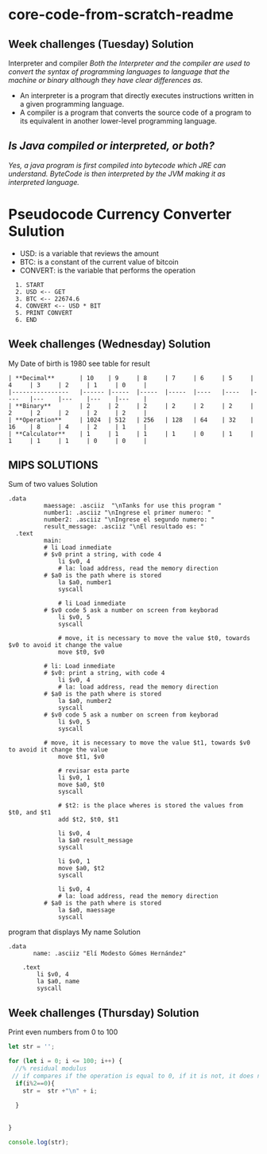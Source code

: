 # core-code-from-scratch-readme

## Week challenges (Tuesday) Solution
Interpreter and compiler
*Both the Interpreter and the compiler are used to convert the syntax of programming languages to language that the machine or binary although they have clear differences as.*
  - An interpreter is a program that directly executes instructions written in a given programming language.
  - A compiler is a program that converts the source code of a program to its equivalent in another lower-level programming language.

## _Is Java compiled or interpreted, or both?_
*Yes, a java program is first compiled into bytecode which JRE can understand.
ByteCode is then interpreted by the JVM making it as interpreted language.*

# Pseudocode Currency Converter Sulution

- USD: is a variable that reviews the amount
- BTC: is a constant of the current value of bitcoin
- CONVERT: is the variable that performs the operation

```
  1. START
  2. USD <-- GET
  3. BTC <-- 22674.6
  4. CONVERT <-- USD * BIT
  5. PRINT CONVERT
  6. END
``` 

## Week challenges (Wednesday) Solution

My Date of birth is 1980
see table for result 

```
| **Decimal**    	| 10   	| 9   	| 8   	| 7   	| 6  	| 5  	| 4  	| 3 	| 2 	| 1 	| 0 	|
|----------------	|------	|-----	|-----	|-----	|----	|----	|----	|---	|---	|---	|---	|
| **Binary**     	| 2    	| 2   	| 2   	| 2   	| 2  	| 2  	| 2  	| 2 	| 2 	| 2 	| 2 	|
| **Operation**  	| 1024 	| 512 	| 256 	| 128 	| 64 	| 32 	| 16 	| 8 	| 4 	| 2 	| 1 	|
| **Calculator** 	| 1    	| 1   	| 1   	| 1   	| 0  	| 1  	| 1  	| 1 	| 1 	| 0 	| 0 	|
```


## MIPS SOLUTIONS
Sum of two values Solution

```
.data
	      maessage: .asciiz  "\nTanks for use this program "
	      number1: .asciiz "\nIngrese el primer numero: "
	      number2: .asciiz "\nIngrese el segundo numero: "
	      result_message: .asciiz "\nEl resultado es: "
  .text
	      main:
	      # li Load inmediate 
	      # $v0 print a string, with code 4
              li $v0, 4
              # la: load address, read the memory direction
	      # $a0 is the path where is stored
              la $a0, number1
              syscall             
              
              # li Load inmediate 
	      # $v0 code 5 ask a number on screen from keyborad
              li $v0, 5
              syscall              
              
              # move, it is necessary to move the value $t0, towards $v0 to avoid it change the value 
              move $t0, $v0

	      # li: Load inmediate 
	      # $v0: print a string, with code 4
              li $v0, 4
              # la: load address, read the memory direction
	      # $a0 is the path where is stored
              la $a0, number2
              syscall
	      # $v0 code 5 ask a number on screen from keyborad
              li $v0, 5
              syscall
 	      
 	      # move, it is necessary to move the value $t1, towards $v0 to avoid it change the value 
              move $t1, $v0
              
              # revisar esta parte
              li $v0, 1
              move $a0, $t0
              syscall
              
              # $t2: is the place wheres is stored the values from   $t0, and $t1 
              add $t2, $t0, $t1

              li $v0, 4
              la $a0 result_message
              syscall

              li $v0, 1
              move $a0, $t2
              syscall
              
              li $v0, 4
              # la: load address, read the memory direction
	      # $a0 is the path where is stored
              la $a0, maessage
              syscall                
```
program that displays My name Solution
```
.data
       name: .asciiz "Elí Modesto Gómes Hernández" 

	.text 
	 	li $v0, 4
	 	la $a0, name
	 	syscall 
```

## Week challenges (Thursday) Solution
Print even numbers from 0 to 100

``` Javascript
let str = '';

for (let i = 0; i <= 100; i++) {  
  //% residual modulus
 // if compares if the operation is equal to 0, if it is not, it does nothing
  if(i%2==0){
    str =  str +"\n" + i;
    
  }
  
  
}

console.log(str);
```
